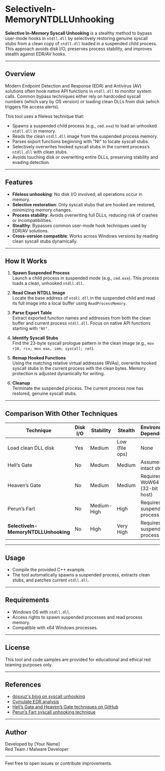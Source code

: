 # SelectiveIn-MemoryNTDLLUnhooking

**Selective In-Memory Syscall Unhooking** is a stealthy method to bypass user-mode hooks in `ntdll.dll` by selectively restoring genuine syscall stubs from a clean copy of `ntdll.dll` loaded in a suspended child process. This approach avoids disk I/O, preserves process stability, and improves stealth against EDR/AV hooks.

---

## Overview

Modern Endpoint Detection and Response (EDR) and Antivirus (AV) solutions often hook native API functions in `ntdll.dll` to monitor system calls. Common bypass techniques either rely on hardcoded syscall numbers (which vary by OS version) or loading clean DLLs from disk (which triggers file access alerts).

This tool uses a fileless technique that:

- Spawns a suspended child process (e.g., `cmd.exe`) to load an unhooked `ntdll.dll` in memory.
- Reads the clean `ntdll.dll` image from the suspended process memory.
- Parses export functions beginning with "Nt" to locate syscall stubs.
- Selectively overwrites hooked syscall stubs in the current process’s `ntdll.dll` with clean stubs.
- Avoids touching disk or overwriting entire DLLs, preserving stability and evading detection.

---

## Features

- **Fileless unhooking**: No disk I/O involved; all operations occur in memory.
- **Selective restoration**: Only syscall stubs that are hooked are restored, minimizing memory changes.
- **Process stability**: Avoids overwriting full DLLs, reducing risk of crashes or incompatibilities.
- **Stealthy**: Bypasses common user-mode hook techniques used by EDR/AV solutions.
- **Cross-version compatible**: Works across Windows versions by reading clean syscall stubs dynamically.

---

## How It Works

1. **Spawn Suspended Process**  
   Launch a child process in suspended mode (e.g., `cmd.exe`). This process loads a clean, unhooked `ntdll.dll`.

2. **Read Clean NTDLL Image**  
   Locate the base address of `ntdll.dll` in the suspended child and read its full image into a local buffer using `ReadProcessMemory`.

3. **Parse Export Table**  
   Extract exported function names and addresses from both the clean buffer and current process `ntdll.dll`. Focus on native API functions starting with `"Nt"`.

4. **Identify Syscall Stubs**  
   Find the 23-byte syscall prologue pattern in the clean image (e.g., `mov r10, rcx; mov eax, imm; syscall; ret`).

5. **Remap Hooked Functions**  
   Using the matching relative virtual addresses (RVAs), overwrite hooked syscall stubs in the current process with the clean bytes. Memory protection is adjusted dynamically for writing.

6. **Cleanup**  
   Terminate the suspended process. The current process now has restored, genuine syscall stubs.

---

## Comparison With Other Techniques

| Technique          | Disk I/O | Stability     | Stealth       | Environment Dependency |
|--------------------|----------|---------------|---------------|-----------------------|
| Load clean DLL disk | Yes      | Medium        | Low (file ops) | None                  |
| Hell’s Gate        | No       | Medium        | Medium        | Assumes intact stubs   |
| Heaven’s Gate      | No       | Medium        | Medium        | Requires WoW64 (32-bit host) |
| Perun’s Fart       | No       | Medium-High   | High          | Requires suspended process |
| **SelectiveIn-MemoryNTDLLUnhooking** | No       | High          | Very High    | Requires suspended process |

---

## Usage

- Compile the provided C++ example.
- The tool automatically spawns a suspended process, extracts clean stubs, and patches current `ntdll.dll`.

---

## Requirements

- Windows OS with `ntdll.dll`.
- Access rights to spawn suspended processes and read process memory.
- Compatible with x64 Windows processes.

---

## License

This tool and code samples are provided for educational and ethical red teaming purposes only.

---

## References

- [dosxuz's blog on syscall unhooking](https://dosxuz.gitlab.io)
- [Cymulate EDR analysis](https://cymulate.com)
- [Hell’s Gate and Heaven’s Gate techniques on GitHub](https://github.com)
- [Perun’s Fart syscall unhooking technique](https://dosxuz.gitlab.io)

---

## Author

Developed by [Your Name]  
Red Team / Malware Developer

---

Feel free to open issues or contribute improvements.

